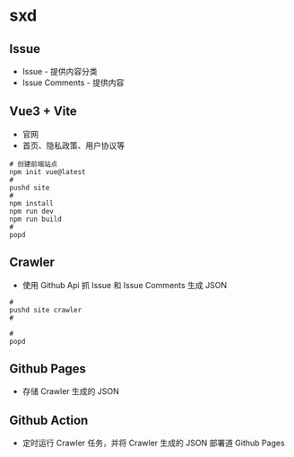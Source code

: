 # sxd

## Issue

* Issue - 提供内容分类
* Issue Comments - 提供内容

## Vue3 + Vite

* 官网
* 首页、隐私政策、用户协议等

```shell
# 创建前端站点
npm init vue@latest
#
pushd site
#
npm install
npm run dev
npm run build
#
popd
```

## Crawler

* 使用 Github Api 抓 Issue 和 Issue Comments 生成 JSON

```shell
#
pushd site crawler
#

#
popd
```

## Github Pages

* 存储 Crawler 生成的 JSON

## Github Action

* 定时运行 Crawler 任务，并将 Crawler 生成的 JSON 部署道 Github Pages
